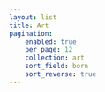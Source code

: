 ```yaml
---
layout: list
title: Art
pagination:
    enabled: true
    per_page: 12
    collection: art
    sort_field: born
    sort_reverse: true
---
```

